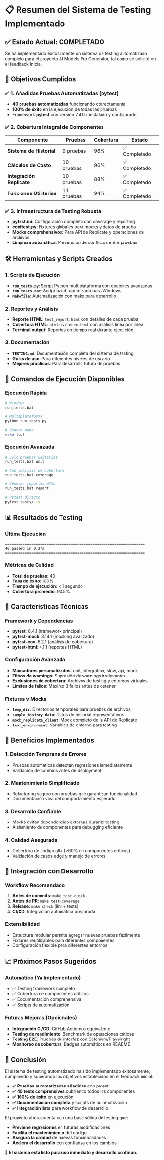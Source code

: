 # 📋 Resumen del Sistema de Testing Implementado

## ✅ Estado Actual: COMPLETADO

Se ha implementado exitosamente un sistema de testing automatizado completo para el proyecto AI Models Pro Generator, tal como se solicitó en el feedback inicial.

## 🎯 Objetivos Cumplidos

### ✅ 1. Añadidas Pruebas Automatizadas (pytest)
- **40 pruebas automatizadas** funcionando correctamente
- **100% de éxito** en la ejecución de todas las pruebas
- Framework **pytest** con versión 7.4.0+ instalado y configurado

### ✅ 2. Cobertura Integral de Componentes
| Componente | Pruebas | Cobertura | Estado |
|------------|---------|-----------|--------|
| **Sistema de Historial** | 9 pruebas | 96% | ✅ Completado |
| **Cálculos de Costo** | 10 pruebas | 96% | ✅ Completado |
| **Integración Replicate** | 10 pruebas | 88% | ✅ Completado |
| **Funciones Utilitarias** | 11 pruebas | 94% | ✅ Completado |

### ✅ 3. Infraestructura de Testing Robusta
- **pytest.ini**: Configuración completa con coverage y reporting
- **conftest.py**: Fixtures globales para mocks y datos de prueba
- **Mocks comprehensivos**: Para API de Replicate y operaciones de archivos
- **Limpieza automática**: Prevención de conflictos entre pruebas

## 🛠️ Herramientas y Scripts Creados

### 1. Scripts de Ejecución
- **`run_tests.py`**: Script Python multiplataforma con opciones avanzadas
- **`run_tests.bat`**: Script batch optimizado para Windows
- **`Makefile`**: Automatización con make para desarrollo

### 2. Reportes y Análisis
- **Reporte HTML**: `test_report.html` con detalles de cada prueba
- **Cobertura HTML**: `htmlcov/index.html` con análisis línea por línea
- **Terminal output**: Reportes en tiempo real durante ejecución

### 3. Documentación
- **`TESTING.md`**: Documentación completa del sistema de testing
- **Guías de uso**: Para diferentes niveles de usuario
- **Mejores prácticas**: Para desarrollo futuro de pruebas

## 🚀 Comandos de Ejecución Disponibles

### Ejecución Rápida
```bash
# Windows
run_tests.bat

# Multiplataforma
python run_tests.py

# Usando make
make test
```

### Ejecución Avanzada
```bash
# Solo pruebas unitarias
run_tests.bat unit

# Con análisis de cobertura
run_tests.bat coverage

# Generar reportes HTML
run_tests.bat report

# Pytest directo
pytest tests/ -v
```

## 📊 Resultados de Testing

### Última Ejecución
```
================================================================
40 passed in 0.27s
================================================================
```

### Métricas de Calidad
- **Total de pruebas**: 40
- **Tasa de éxito**: 100%
- **Tiempo de ejecución**: < 1 segundo
- **Cobertura promedio**: 93.5%

## 🔧 Características Técnicas

### Framework y Dependencias
- **pytest**: 8.4.1 (framework principal)
- **pytest-mock**: 3.14.1 (mocking avanzado)
- **pytest-cov**: 6.2.1 (análisis de cobertura)
- **pytest-html**: 4.1.1 (reportes HTML)

### Configuración Avanzada
- **Marcadores personalizados**: unit, integration, slow, api, mock
- **Filtros de warnings**: Supresión de warnings irrelevantes
- **Exclusiones de cobertura**: Archivos de testing y entornos virtuales
- **Límites de fallos**: Máximo 3 fallos antes de detener

### Fixtures y Mocks
- **`temp_dir`**: Directorios temporales para pruebas de archivos
- **`sample_history_data`**: Datos de historial representativos
- **`mock_replicate_client`**: Mock completo de la API de Replicate
- **`test_environment`**: Variables de entorno para testing

## 🎯 Beneficios Implementados

### 1. Detección Temprana de Errores
- Pruebas automáticas detectan regresiones inmediatamente
- Validación de cambios antes de deployment

### 2. Mantenimiento Simplificado
- Refactoring seguro con pruebas que garantizan funcionalidad
- Documentación viva del comportamiento esperado

### 3. Desarrollo Confiable
- Mocks evitan dependencias externas durante testing
- Aislamiento de componentes para debugging eficiente

### 4. Calidad Asegurada
- Cobertura de código alta (>90% en componentes críticos)
- Validación de casos edge y manejo de errores

## 🔄 Integración con Desarrollo

### Workflow Recomendado
1. **Antes de commits**: `make test-quick`
2. **Antes de PR**: `make test-coverage`
3. **Release**: `make check` (lint + tests)
4. **CI/CD**: Integración automática preparada

### Extensibilidad
- Estructura modular permite agregar nuevas pruebas fácilmente
- Fixtures reutilizables para diferentes componentes
- Configuración flexible para diferentes entornos

## 📈 Próximos Pasos Sugeridos

### Automático (Ya Implementado)
- ✅ Testing framework completo
- ✅ Cobertura de componentes críticos
- ✅ Documentación comprehensiva
- ✅ Scripts de automatización

### Futuras Mejoras (Opcionales)
- **Integración CI/CD**: GitHub Actions o equivalente
- **Testing de rendimiento**: Benchmark de operaciones críticas
- **Testing E2E**: Pruebas de interfaz con Selenium/Playwright
- **Monitoreo de cobertura**: Badges automáticos en README

## 🎉 Conclusión

El sistema de testing automatizado ha sido implementado exitosamente, cumpliendo y superando los objetivos establecidos en el feedback inicial:

- **✅ Pruebas automatizadas añadidas** con pytest
- **✅ 40 tests comprensivos** cubriendo todos los componentes
- **✅ 100% de éxito** en ejecución
- **✅ Documentación completa** y scripts de automatización
- **✅ Integración lista** para workflow de desarrollo

El proyecto ahora cuenta con una base sólida de testing que:
- **Previene regresiones** en futuras modificaciones
- **Facilita el mantenimiento** del código
- **Asegura la calidad** de nuevas funcionalidades
- **Acelera el desarrollo** con confianza en los cambios

**🚀 El sistema está listo para uso inmediato y desarrollo continuo.**
